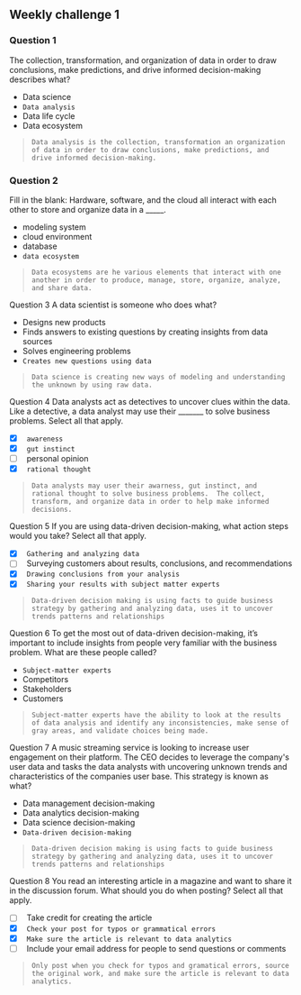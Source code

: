 
## Weekly challenge 1

### Question 1
The collection, transformation, and organization of data in order to draw conclusions, make predictions, and drive informed decision-making describes what?

* Data science
* ```Data analysis```
* Data life cycle
* Data ecosystem

> ```Data analysis is the collection, transformation an organization of data in order to draw conclusions, make predictions, and drive informed decision-making.```

### Question 2 
Fill in the blank: Hardware, software, and the cloud all interact with each other to store and organize data in a _____.

* modeling system
* cloud environment
* database
* ```data ecosystem```

> ```Data ecosystems are he various elements that interact with one another in order to produce, manage, store, organize, analyze, and share data.```

Question 3
A data scientist is someone who does what?

* Designs new products
* Finds answers to existing questions by creating insights from data sources
* Solves engineering problems
* ```Creates new questions using data```

> ```Data science is creating new ways of modeling and understanding the unknown by using raw data.```

Question 4
Data analysts act as detectives to uncover clues within the data. Like a detective, a data analyst may use their _______ to solve business problems. Select all that apply.

- [x] &ensp;```awareness```
- [x] &ensp;```gut instinct```
- [ ] &ensp;personal opinion
- [x] &ensp;```rational thought```

>```Data analysts may user their awarness, gut instinct, and rational thought to solve business problems.  The collect, transform, and organize data in order to help make informed decisions.```

Question 5
If you are using data-driven decision-making, what action steps would you take? Select all that apply.

- [x] &ensp;```Gathering and analyzing data```
- [ ] &ensp;Surveying customers about results, conclusions, and recommendations
- [x] &ensp;```Drawing conclusions from your analysis```
- [x] &ensp;```Sharing your results with subject matter experts```

> ```Data-driven decision making is using facts to guide business strategy by gathering and analyzing data, uses it to uncover trends patterns and relationships```

Question 6
To get the most out of data-driven decision-making, it’s important to include insights from people very familiar with the business problem. What are these people called?

* ```Subject-matter experts```
* Competitors
* Stakeholders
* Customers

> ```Subject-matter experts have the ability to look at the results of data analysis and identify any inconsistencies, make sense of gray areas, and validate choices being made.```

Question 7
A music streaming service is looking to increase user engagement on their platform. The CEO decides to leverage the company's user data and tasks the data analysts with uncovering unknown trends and characteristics of the companies user base. This strategy is known as what?

* Data management decision-making
* Data analytics decision-making
* Data science decision-making
* ```Data-driven decision-making```

> ```Data-driven decision making is using facts to guide business strategy by gathering and analyzing data, uses it to uncover trends patterns and relationships```

Question 8
You read an interesting article in a magazine and want to share it in the discussion forum. What should you do when posting? Select all that apply.

- [ ] &ensp;Take credit for creating the article
- [x] &ensp;```Check your post for typos or grammatical errors```
- [x] &ensp;```Make sure the article is relevant to data analytics```
- [ ] &ensp;Include your email address for people to send questions or comments

> ```Only post when you check for typos and gramatical errors, source the original work, and make sure the article is relevant to data analytics.```